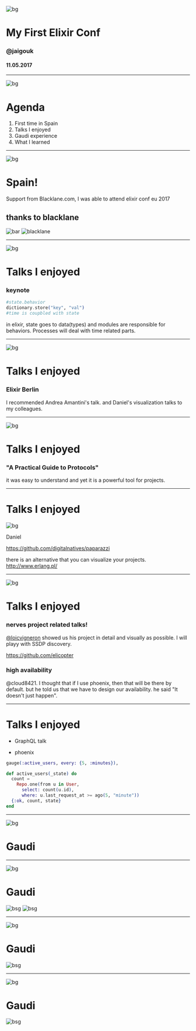 <!-- $theme: default -->
<!-- page_number: true -->
![bg](img/blacklane.png)

# My First Elixir Conf

### @jaigouk

#### 11.05.2017

---
![bg](img/blacklane.png)

# Agenda

1. First time in Spain
2. Talks I enjoyed
3. Gaudi experience
4. What I learned

---
![bg](img/blacklane.png)
# Spain!

Support from Blacklane.com, I was able to attend elixir conf eu 2017

## thanks to blacklane

![bar](img/slide-1.jpg) ![blacklane](img/slide-1-1.png)

---
![bg](img/elixir.jpg)
# Talks I enjoyed

### keynote


```elixir
#state.behavior
dictionary.store("key", "val")
#time is coupbled with state
```
in elixir, state goes to data(types) and modules are responsible for behaviors. Processes will deal with time related parts.

---
![bg](img/next_journal.jpg)

# Talks I enjoyed

### Elixir Berlin

I recommended Andrea Amantini's talk. and Daniel's visualization talks to my colleagues.



---
![bg](img/elixir.jpg)

# Talks I enjoyed

### "A Practical Guide to Protocols" 

it was easy to understand and yet it is a powerful tool for projects.


---

# Talks I enjoyed

![bg](img/metal_maps.jpg)

Daniel

https://github.com/digitalnatives/paparazzi

there is an alternative that you can visualize your projects. http://www.erlang.pl/

---
![bg](img/elicoptor.jpg)

# Talks I enjoyed

### nerves project related talks!

[@loicvigneron](https://twitter.com/loicvigneron) showed us his project in detail and visually as possible. I will playy with SSDP discovery.  

https://github.com/elicopter

### high availability
@cloud8421. I thought that if I use phoenix, then that will be there by default. but he told us that we have to design our availability. he said "It doesn't just happen". 

---


# Talks I enjoyed

* GraphQL talk 

* phoenix 

```elixir
gauge(:active_users, every: {5, :minutes}),

def active_users(_state) do
  count =
    Repo.one(from u in User,
      select: count(u.id),
      where: u.last_request_at >= ago(5, "minute"))
  {:ok, count, state}
end
```

---

![bg](img/gaudi.jpg)
# Gaudi

---

![bg](img/gaudi.jpg)
# Gaudi

![bsg](img/mirror-1.jpg) ![bsg](img/strings.jpg)

---

![bg](img/gaudi.jpg)
# Gaudi
![bsg](img/wires.jpg)

---

![bg](img/gaudi.jpg)
# Gaudi
![bsg](img/mirror-2.jpg)

